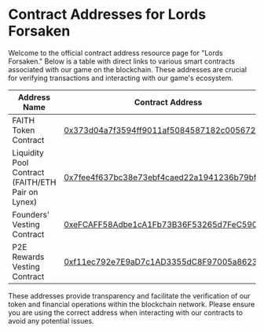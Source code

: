 # Contract Addresses for Lords Forsaken

Welcome to the official contract address resource page for "Lords Forsaken." Below is a table with direct links to various smart contracts associated with our game on the blockchain. These addresses are crucial for verifying transactions and interacting with our game's ecosystem.

| Address Name                   | Contract Address                                                                                             |
|-------------------------------|--------------------------------------------------------------------------------------------------------------|
| FAITH Token Contract           | [0x373d04a7f3594ff9011af5084587182c0056721e](https://lineascan.build/token/0x373d04a7f3594ff9011af5084587182c0056721e) |
| Liquidity Pool Contract (FAITH/ETH Pair on Lynex) | [0x7fee4f637bc38e73ebf4caed22a1941236b79bf4](https://lineascan.build/token/0x7fee4f637bc38e73ebf4caed22a1941236b79bf4) |
| Founders' Vesting Contract     | [0xeFCAFF58Adbe1cA1Fb73B36F53265d7FeC590f0b](https://lineascan.build/token/0xeFCAFF58Adbe1cA1Fb73B36F53265d7FeC590f0b) |
| P2E Rewards Vesting Contract   | [0xf11ec792e7E9aD7c1AD3355dC8F97005a8623890](https://lineascan.build/token/0xf11ec792e7E9aD7c1AD3355dC8F97005a8623890) |

These addresses provide transparency and facilitate the verification of our token and financial operations within the blockchain network. Please ensure you are using the correct address when interacting with our contracts to avoid any potential issues.
